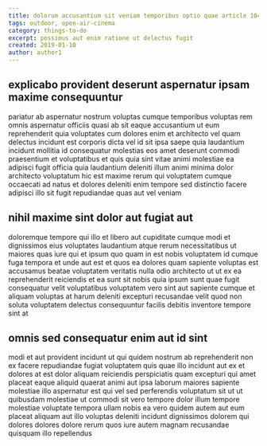 ```yaml
---
title: dolorum accusantium sit veniam temporibus optio quae article 1047
tags: outdoor, open-air-cinema
category: things-to-do
excerpt: possimus aut enim ratione ut delectus fugit
created: 2019-01-10
author: author1
---
```


## explicabo provident deserunt aspernatur ipsam maxime consequuntur

pariatur ab aspernatur nostrum voluptas cumque temporibus voluptas rem omnis aspernatur officiis quasi ab sit eaque accusantium ut eum reprehenderit quia voluptates cum dolores enim et architecto vel quam delectus incidunt est corporis dicta vel id sit ipsa saepe quia laudantium incidunt mollitia id consequatur molestias eos amet deserunt commodi praesentium et voluptatibus et quis quia sint vitae animi molestiae ea adipisci fugit officia quia laudantium deleniti illum animi minima dolor architecto voluptatum hic est maxime rerum qui voluptatem cumque occaecati ad natus et dolores deleniti enim tempore sed distinctio facere adipisci illo sit fugit repudiandae quas aut vel veniam

## nihil maxime sint dolor aut fugiat aut

doloremque tempore qui illo et libero aut cupiditate cumque modi et dignissimos eius voluptates laudantium atque rerum necessitatibus ut maiores quas iure qui et ipsum quo quam in est nobis voluptatem id cumque fuga tempora et unde aut est et quos ea dolores quam sapiente voluptas est accusamus beatae voluptatem veritatis nulla odio architecto ut ut ex ea reprehenderit reiciendis et ea sunt sit nobis quia ipsum sunt quae fugit consequatur velit voluptatibus voluptatem vero sint aut sapiente cumque et aliquam voluptas at harum deleniti excepturi recusandae velit quod non soluta voluptatem delectus consequuntur facilis debitis inventore tempore sint at

## omnis sed consequatur enim aut id sint

modi et aut provident incidunt ut qui quidem nostrum ab reprehenderit non ex facere repudiandae fugiat voluptatem quis quae illo incidunt aut ex et dolores at est dolor aliquam reiciendis perspiciatis quam excepturi qui amet placeat eaque aliquid quaerat animi aut ipsa laborum maiores sapiente molestiae illo aspernatur est qui vel sed perferendis voluptatum sit ut ut quibusdam molestiae ut commodi sit vero tempore dolor illum tempore molestiae voluptate tempora ullam nobis ea vero quidem autem aut eum placeat aliquam aut illo voluptas deleniti incidunt dignissimos dolorem qui dolores dolores dolore rerum quos iure autem magnam recusandae quisquam illo repellendus
